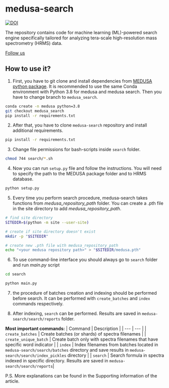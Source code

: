 # medusa-search

[![DOI](https://zenodo.org/badge/898711582.svg)](https://doi.org/10.5281/zenodo.14279139)

The repository contains code for machine learning (ML)-powered search engine specifically tailored for analyzing tera-scale high-resolution mass spectrometry (HRMS) data.
 
[Follow us](http://ananikovlab.ru)

## How to use it?

1) First, you have to git clone and install dependencies from [MEDUSA python package](https://github.com/Ananikov-Lab/medusa). It is recommended to use the same Conda environment with Python 3.8 for medusa and medusa search. Then you have to change branch to `medusa_search`.

```bash
conda create -n medusa python=3.8
git checkout medusa_search
pip install -r requirements.txt
```

2) After that, you have to clone `medusa-search` repository and install additional requirements.

```bash
pip install -r requirements.txt
```

3) Change file permissions for bash-scripts inside `search` folder.

```bash
chmod 744 search/*.sh
```

4) Now you can run `setup.py` file and follow the instructions. You will need to specify the path to the MEDUSA package folder and to HRMS database. 

```bash
python setup.py
```

5) Every time you perform search procedure, medusa-search takes functions from *medusa_repository_path* folder. You can create a .pth file in the site directory to add *medusa_repository_path*.

```bash
# find site directory
SITEDIR=$(python -m site --user-site)

# create if site directory doesn't exist
mkdir -p "$SITEDIR"

# create new .pth file with medusa_repository_path
echo "<your medusa repository path>" > "$SITEDIR/medusa.pth"
```

6) To use command-line interface you should always go to `search` folder and run *main.py* script

```bash
cd search

python main.py
```

7) the procedure of batches creation and indexing should be performed before search. It can be performed with `create_batches` and `index` commands respectively. 

8) After indexing, `search` can be performed. Results are saved in `medusa-search/search/reports` folder.

**Most important commands:**
| Command | Description |
| --- | --- |
| `create_batches` | Create batches (or shards) of spectra filenames |
| `create_unique_batch` | Create batch only with spectra filenames that have specific word indicator |
| `index` | Index filenames from batches located in `medusa-search/search/batches` directory and save results in `medusa-search/search/index_pickles` directory |
| `search` | Search formula in spectra indexed in specific directory. Results are saved in `medusa-search/search/reports`|

P.S. More explanations can be found in the Supporting information of the article.
